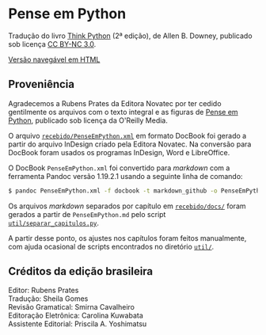 # Pense em Python

Tradução do livro [Think Python](http://greenteapress.com/wp/think-python-2e/) (2ª edição), de Allen B. Downey, publicado sob licença [CC BY-NC 3.0](LICENSE.md).

[Versão navegável em HTML](https://PenseAllen.github.io/PensePython2/)


## Proveniência

Agradecemos a Rubens Prates da Editora Novatec por ter cedido gentilmente os arquivos com o texto integral e as figuras de [Pense em Python](https://novatec.com.br/livros/pense-em-python/), publicado sob licença da O'Reilly Media.

O arquivo [`recebido/PenseEmPython.xml`](recebido/PenseEmPython.xml) em formato DocBook foi gerado a partir do arquivo InDesign criado pela Editora Novatec. Na conversão para DocBook foram usados os programas InDesign, Word e LibreOffice.

O DocBook `PenseEmPython.xml` foi convertido para _markdown_ com a ferramenta Pandoc versão 1.19.2.1 usando a seguinte linha de comando:

```bash
$ pandoc PenseEmPython.xml -f docbook -t markdown_github -o PenseEmPython.md
```

Os arquivos _markdown_ separados por capítulo em [`recebido/docs/`](recebido/docs/) foram gerados a partir de `PenseEmPython.md` pelo script [`util/separar_capitulos.py`](util/separar_capitulos.py).

A partir desse ponto, os ajustes nos capítulos foram feitos manualmente, com ajuda ocasional de scripts encontrados no diretório [`util/`](util/).


## Créditos da edição brasileira

Editor: Rubens Prates<br>
Tradução: Sheila Gomes<br>
Revisão Gramatical: Smirna Cavalheiro<br>
Editoração Eletrônica: Carolina Kuwabata<br>
Assistente Editorial: Priscila A. Yoshimatsu
